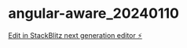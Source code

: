 # angular-aware_20240110

[Edit in StackBlitz next generation editor ⚡️](https://stackblitz.com/~/github.com/ianfinlay-aus/angular-aware_20240110)
